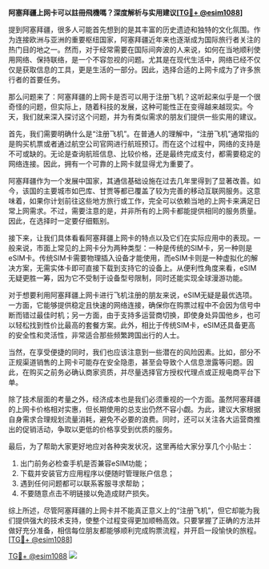 **阿塞拜疆上网卡可以註冊飛機嗎？深度解析与实用建议[[TG💪+ @esim1088](https://t.me/s/esim1088)]**

提到阿塞拜疆，很多人可能首先想到的是其丰富的历史遗迹和独特的文化氛围。作为连接欧洲与亚洲的重要枢纽国家，阿塞拜疆近年来也逐渐成为国际旅行者关注的热门目的地之一。然而，对于经常需要在国际间奔波的人来说，如何在当地顺利使用网络、保持联络，是一个不容忽视的问题。尤其是在现代生活中，网络已经不仅仅是获取信息的工具，更是生活的一部分。因此，选择合适的上网卡成为了许多旅行者的首要任务。

那么问题来了：阿塞拜疆的上网卡是否可以用于注册飞机？这听起来似乎是一个很奇怪的问题，但实际上，随着科技的发展，这种可能性正在变得越来越现实。今天，我们就来深入探讨这个问题，并为有类似需求的朋友们提供一些实用的建议。

首先，我们需要明确什么是“注册飞机”。在普通人的理解中，“注册飞机”通常指的是购买机票或者通过航空公司官网进行航班预订。而在这个过程中，网络的支持是不可或缺的。无论是查询航班信息、比较价格，还是最终完成支付，都需要稳定的网络连接。因此，拥有一个可靠的上网卡就显得尤为重要了。

阿塞拜疆作为一个发展中国家，其通信基础设施在过去几年里得到了显著改善。如今，该国的主要城市如巴库、甘贾等都已覆盖了较为完善的移动互联网服务。这意味着，如果你计划前往这些地方旅行或工作，完全可以依赖当地的上网卡来满足日常上网需求。不过，需要注意的是，并非所有的上网卡都能提供相同的服务质量。因此，在选择时一定要仔细甄别。

接下来，让我们具体看看阿塞拜疆上网卡的特点以及它们在实际应用中的表现。一般来说，市面上常见的上网卡分为两种类型：一种是传统的SIM卡，另一种则是eSIM卡。传统SIM卡需要物理插入设备才能使用，而eSIM卡则是一种虚拟化的解决方案，无需实体卡即可直接下载到支持它的设备上。从便利性角度来看，eSIM无疑更胜一筹，因为它不受制于设备型号限制，同时还能实现全球漫游功能。

对于想要利用阿塞拜疆上网卡进行飞机注册的朋友来说，eSIM无疑是最优选项。一方面，它能够提供稳定且快速的网络连接，确保你在购票过程中不会因为信号中断而错过最佳时机；另一方面，由于支持多运营商切换，即使身处异国他乡，也可以轻松找到性价比最高的套餐方案。此外，相比于传统SIM卡，eSIM还具备更高的安全性和灵活性，非常适合那些频繁跨国出行的人士。

当然，在享受便捷的同时，我们也应该注意到一些潜在的风险因素。比如，部分不正规渠道销售的上网卡可能存在安全隐患，甚至会导致个人信息泄露等问题。因此，在购买之前务必确认商家资质，并尽量选择官方授权代理点或正规电商平台下单。

除了技术层面的考量之外，经济成本也是我们必须重视的一个方面。虽然阿塞拜疆的上网卡价格相对实惠，但长期使用的总支出仍然不容小觑。为此，建议大家根据自身需求合理规划流量消耗，避免不必要的浪费。同时，还可以关注各大运营商推出的促销活动，争取以更低的价格享受到优质的服务。

最后，为了帮助大家更好地应对各种突发状况，这里再给大家分享几个小贴士：
1. 出门前务必检查手机是否兼容eSIM功能；
2. 下载并安装官方应用程序以便随时管理账户信息；
3. 遇到任何问题都可以联系客服寻求帮助；
4. 不要随意点击不明链接以免造成财产损失。

综上所述，尽管阿塞拜疆的上网卡并不能真正意义上的“注册飞机”，但它却能为我们提供强大的技术支持，使整个过程变得更加顺畅高效。只要掌握了正确的方法并做好充分准备，相信每位朋友都能够顺利完成购票流程，并开启一段愉快的旅程。[[TG💪+ @esim1088](https://t.me/s/esim1088)]

[TG💪+ @esim1088](https://t.me/s/esim1088) ![](https://i.postimg.cc/4NQfJmqS/Snipaste-2025-05-13-00-14-12.png)